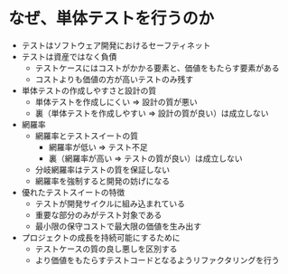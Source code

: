# なぜ、単体テストを行うのか
- テストはソフトウェア開発におけるセーフティネット
- テストは資産ではなく負債
  - テストケースにはコストがかかる要素と、価値をもたらす要素がある
  - コストよりも価値の方が高いテストのみ残す
- 単体テストの作成しやすさと設計の質
  - 単体テストを作成しにくい => 設計の質が悪い
  - 裏（単体テストを作成しやすい => 設計の質が良い）は成立しない
- 網羅率
  - 網羅率とテストスイートの質
    - 網羅率が低い => テスト不足
    - 裏（網羅率が高い => テストの質が良い）は成立しない
  - 分岐網羅率はテストの質を保証しない
  - 網羅率を強制すると開発の妨げになる
- 優れたテストスイートの特徴
  - テストが開発サイクルに組み込まれている
  - 重要な部分のみがテスト対象である
  - 最小限の保守コストで最大限の価値を生み出す
- プロジェクトの成長を持続可能にするために
  - テストケースの質の良し悪しを区別する
  - より価値をもたらすテストコードとなるようリファクタリングを行う